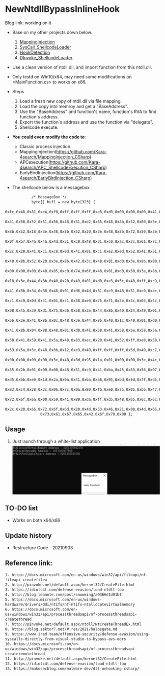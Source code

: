 # NewNtdllBypassInlineHook

Blog link: working on it

- Base on my other projects down below.
	1. [MappingInjection](https://github.com/Kara-4search/MappingInjection_CSharp)
	2. [SysCall_ShellcodeLoader](https://github.com/Kara-4search/SysCall_ShellcodeLoad_Csharp)
	3. [HookDetection](https://github.com/Kara-4search/HookDetection_CSharp)
	4. [DInvoke_ShellcodeLoader](https://github.com/Kara-4search/DInvoke_shellcodeload_CSharp)
	
- Use a clean version of ntdll.dll, and import function from this ntdll.dll.
- Only testd on Win10/x64, may need some modifications on <MainFunction.cs> to works on x86.
- Steps
	1. Load a fresh new copy of ntdll.dll via file mapping.
	2. Load the copy into memroy and get a "BaseAddress".
	3. Use the "BaseAddress" and function's name, function's RVA to find function's address.
	4. Export the function's address and use the function via "delegate".
	5. Shellcode execute.

- **You could even modify the code to**:
	* Classic process injection.
	* MappingInjection(https://github.com/Kara-4search/MappingInjection_CSharp)
	* APCexecution(https://github.com/Kara-4search/APC_ShellcodeExecution_CSharp)
	* EarlyBirdInjection(https://github.com/Kara-4search/EarlyBirdInjection_CSharp)

- The shellcode below is a messagebox
```
			/* MessageBox */
			byte[] buf1 = new byte[323] {
				0xfc,0x48,0x81,0xe4,0xf0,0xff,0xff,0xff,0xe8,0xd0,0x00,0x00,0x00,0x41,0x51,
				0x41,0x50,0x52,0x51,0x56,0x48,0x31,0xd2,0x65,0x48,0x8b,0x52,0x60,0x3e,0x48,
				0x8b,0x52,0x18,0x3e,0x48,0x8b,0x52,0x20,0x3e,0x48,0x8b,0x72,0x50,0x3e,0x48,
				0x0f,0xb7,0x4a,0x4a,0x4d,0x31,0xc9,0x48,0x31,0xc0,0xac,0x3c,0x61,0x7c,0x02,
				0x2c,0x20,0x41,0xc1,0xc9,0x0d,0x41,0x01,0xc1,0xe2,0xed,0x52,0x41,0x51,0x3e,
				0x48,0x8b,0x52,0x20,0x3e,0x8b,0x42,0x3c,0x48,0x01,0xd0,0x3e,0x8b,0x80,0x88,
				0x00,0x00,0x00,0x48,0x85,0xc0,0x74,0x6f,0x48,0x01,0xd0,0x50,0x3e,0x8b,0x48,
				0x18,0x3e,0x44,0x8b,0x40,0x20,0x49,0x01,0xd0,0xe3,0x5c,0x48,0xff,0xc9,0x3e,
				0x41,0x8b,0x34,0x88,0x48,0x01,0xd6,0x4d,0x31,0xc9,0x48,0x31,0xc0,0xac,0x41,
				0xc1,0xc9,0x0d,0x41,0x01,0xc1,0x38,0xe0,0x75,0xf1,0x3e,0x4c,0x03,0x4c,0x24,
				0x08,0x45,0x39,0xd1,0x75,0xd6,0x58,0x3e,0x44,0x8b,0x40,0x24,0x49,0x01,0xd0,
				0x66,0x3e,0x41,0x8b,0x0c,0x48,0x3e,0x44,0x8b,0x40,0x1c,0x49,0x01,0xd0,0x3e,
				0x41,0x8b,0x04,0x88,0x48,0x01,0xd0,0x41,0x58,0x41,0x58,0x5e,0x59,0x5a,0x41,
				0x58,0x41,0x59,0x41,0x5a,0x48,0x83,0xec,0x20,0x41,0x52,0xff,0xe0,0x58,0x41,
				0x59,0x5a,0x3e,0x48,0x8b,0x12,0xe9,0x49,0xff,0xff,0xff,0x5d,0x49,0xc7,0xc1,
				0x00,0x00,0x00,0x00,0x3e,0x48,0x8d,0x95,0x1a,0x01,0x00,0x00,0x3e,0x4c,0x8d,
				0x85,0x2b,0x01,0x00,0x00,0x48,0x31,0xc9,0x41,0xba,0x45,0x83,0x56,0x07,0xff,
				0xd5,0xbb,0xe0,0x1d,0x2a,0x0a,0x41,0xba,0xa6,0x95,0xbd,0x9d,0xff,0xd5,0x48,
				0x83,0xc4,0x28,0x3c,0x06,0x7c,0x0a,0x80,0xfb,0xe0,0x75,0x05,0xbb,0x47,0x13,
				0x72,0x6f,0x6a,0x00,0x59,0x41,0x89,0xda,0xff,0xd5,0x48,0x65,0x6c,0x6c,0x6f,
				0x2c,0x20,0x66,0x72,0x6f,0x6d,0x20,0x4d,0x53,0x46,0x21,0x00,0x4d,0x65,0x73,
				0x73,0x61,0x67,0x65,0x42,0x6f,0x78,0x00 };
```

## Usage
1. Just launch through a white-list application
	![avatar](https://raw.githubusercontent.com/Kara-4search/ProjectPics/main/NewNtdllBypassInlineHook_shellcodeexecute.png)

## TO-DO list
- Works on both x64/x86

## Update history
- Restructure Code - 20210903

## Reference link:
	1. https://docs.microsoft.com/en-us/windows/win32/api/fileapi/nf-fileapi-createfilea
	2. http://pinvoke.net/default.aspx/kernel32/CreateFile.html
	3. https://idiotc4t.com/defense-evasion/load-ntdll-too
	4. http://blog.leanote.com/post/snowming/a0366d1d01bf
	5. https://docs.microsoft.com/en-us/windows-hardware/drivers/ddi/ntifs/nf-ntifs-ntallocatevirtualmemory
	6. https://docs.microsoft.com/en-us/windows/win32/api/processthreadsapi/nf-processthreadsapi-createthread
	7. http://pinvoke.net/default.aspx/ntdll/NtCreateThreadEx.html
	8. https://blog.sektor7.net/#!res/2021/halosgate.md
	9. https://www.ired.team/offensive-security/defense-evasion/using-syscalls-directly-from-visual-studio-to-bypass-avs-edrs
	10. https://docs.microsoft.com/en-us/windows/win32/api/processthreadsapi/nf-processthreadsapi-createremotethread
	11. http://pinvoke.net/default.aspx/kernel32/CreateFile.html
	12. https://idiotc4t.com/defense-evasion/load-ntdll-too
	13. https://makosecblog.com/malware-dev/dll-unhooking-csharp/

